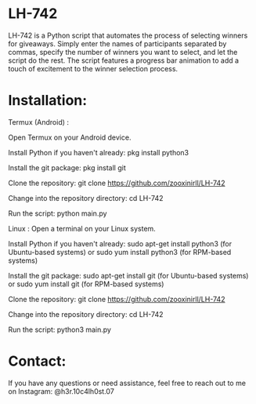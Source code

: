 # LH-742
LH-742 is a Python script that automates the process of selecting winners for giveaways. Simply enter the names of participants separated by commas, specify the number of winners you want to select, and let the script do the rest. The script features a progress bar animation to add a touch of excitement to the winner selection process.

# Installation:
Termux (Android) :

Open Termux on your Android device.

Install Python if you haven't already: pkg install python3

Install the git package: pkg install git

Clone the repository: git clone https://github.com/zooxinirll/LH-742

Change into the repository directory: cd LH-742

Run the script: python main.py

Linux : Open a terminal on your Linux system.

Install Python if you haven't already: sudo apt-get install python3 (for Ubuntu-based systems) or sudo yum install python3 (for RPM-based systems)

Install the git package: sudo apt-get install git (for Ubuntu-based systems) or sudo yum install git (for RPM-based systems)

Clone the repository: git clone https://github.com/zooxinirll/LH-742

Change into the repository directory: cd LH-742

Run the script: python3 main.py

# Contact:
If you have any questions or need assistance, feel free to reach out to me on Instagram: @h3r.10c4lh0st.07
